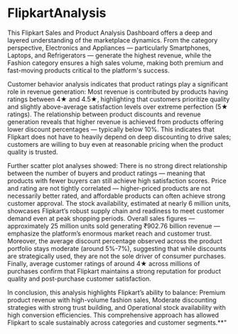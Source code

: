 # FlipkartAnalysis
This Flipkart Sales and Product Analysis Dashboard offers a deep and layered understanding of the marketplace dynamics.
From the category perspective, Electronics and Appliances — particularly Smartphones, Laptops, and Refrigerators — generate the highest revenue, while the Fashion category ensures a high sales volume, making both premium and fast-moving products critical to the platform's success.

Customer behavior analysis indicates that product ratings play a significant role in revenue generation:
Most revenue is contributed by products having ratings between 4★ and 4.5★, highlighting that customers prioritize quality and slightly above-average satisfaction levels over extreme perfection (5★ ratings).
The relationship between product discounts and revenue generation reveals that higher revenue is achieved from products offering lower discount percentages — typically below 10%.
This indicates that Flipkart does not have to heavily depend on deep discounting to drive sales; customers are willing to buy even at reasonable pricing when the product quality is trusted.

Further scatter plot analyses showed:
There is no strong direct relationship between the number of buyers and product ratings — meaning that products with fewer buyers can still achieve high satisfaction scores.
Price and rating are not tightly correlated — higher-priced products are not necessarily better rated, and affordable products can often achieve strong customer approval.
The stock availability, estimated at nearly 6 million units, showcases Flipkart’s robust supply chain and readiness to meet customer demand even at peak shopping periods.
Overall sales figures — approximately 25 million units sold generating ₹902.76 billion revenue — emphasize the platform’s enormous market reach and customer trust.
Moreover, the average discount percentage observed across the product portfolio stays moderate (around 5%-7%), suggesting that while discounts are strategically used, they are not the sole driver of consumer purchases.
Finally, average customer ratings of around 4★ across millions of purchases confirm that Flipkart maintains a strong reputation for product quality and post-purchase customer satisfaction.

In conclusion, this analysis highlights Flipkart’s ability to balance:
Premium product revenue with high-volume fashion sales,
Moderate discounting strategies with strong trust building, and
Operational stock availability with high conversion efficiencies.
This comprehensive approach has allowed Flipkart to scale sustainably across categories and customer segments.**"
